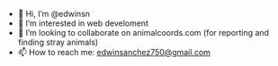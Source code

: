 - 👋 Hi, I’m @edwinsn
- 👀 I’m interested in web develoment
- 💞️ I’m looking to collaborate on animalcoords.com (for reporting and finding stray animals)
- 📫 How to reach me: edwinsanchez750@gmail.com

<!---
edwinsn/edwinsn is a ✨ special ✨ repository because its `README.md` (this file) appears on your GitHub profile.
You can click the Preview link to take a look at your changes.
--->
